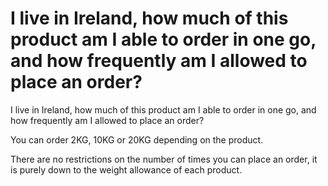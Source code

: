# I live in Ireland, how much of this product am I able to order in one go, and how frequently am I allowed to place an order?

I live in Ireland, how much of this product am I able to order in one go, and how frequently am I allowed to place an order?

You can order 2KG, 10KG or 20KG depending on the product.

There are no restrictions on the number of times you can place an order, it is purely down to the weight allowance of each product.
